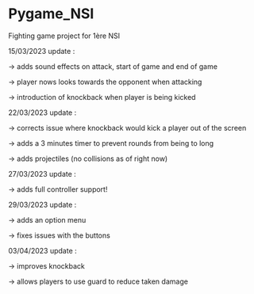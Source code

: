 # Pygame_NSI
Fighting game project for 1ère NSI

15/03/2023 update :

  -> adds sound effects on attack, start of game and end of game
  
  -> player nows looks towards the opponent when attacking
  
  -> introduction of knockback when player is being kicked
  
22/03/2023 update :

  -> corrects issue where knockback would kick a player out of the screen
  
  -> adds a 3 minutes timer to prevent rounds from being to long
  
  -> adds projectiles (no collisions as of right now)
  
27/03/2023 update :

  -> adds full controller support!

29/03/2023 update :

  -> adds an option menu
  
  -> fixes issues with the buttons
  
03/04/2023 update :

  -> improves knockback
  
  -> allows players to use guard to reduce taken damage
